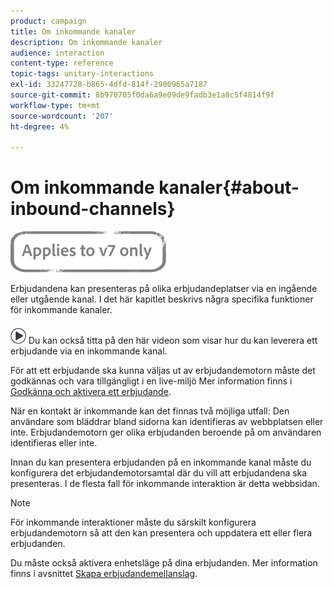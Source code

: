 ```yaml
---
product: campaign
title: Om inkommande kanaler
description: Om inkommande kanaler
audience: interaction
content-type: reference
topic-tags: unitary-interactions
exl-id: 33247728-b865-4dfd-814f-2900965a7187
source-git-commit: 8b970705f0da6a9e09de9fadb3e1a8c5f4814f9f
workflow-type: tm+mt
source-wordcount: '207'
ht-degree: 4%

---
```


# Om inkommande kanaler{#about-inbound-channels}

![](../../assets/v7-only.svg)

Erbjudandena kan presenteras på olika erbjudandeplatser via en ingående eller utgående kanal. I det här kapitlet beskrivs några specifika funktioner för inkommande kanaler.

![](assets/do-not-localize/how-to-video.png) Du kan också titta på den här  [](https://helpx.adobe.com/campaign/classic/how-to/deliver-an-offer-on-inbound-channel-in-acv6.html) videon som visar hur du kan leverera ett erbjudande via en inkommande kanal.

För att ett erbjudande ska kunna väljas ut av erbjudandemotorn måste det godkännas och vara tillgängligt i en live-miljö Mer information finns i [Godkänna och aktivera ett erbjudande](../../interaction/using/approving-and-activating-an-offer.md).

När en kontakt är inkommande kan det finnas två möjliga utfall: Den användare som bläddrar bland sidorna kan identifieras av webbplatsen eller inte. Erbjudandemotorn ger olika erbjudanden beroende på om användaren identifieras eller inte.

Innan du kan presentera erbjudanden på en inkommande kanal måste du konfigurera det erbjudandemotorsamtal där du vill att erbjudandena ska presenteras. I de flesta fall för inkommande interaktion är detta webbsidan.

>[!NOTE]
>
>För inkommande interaktioner måste du särskilt konfigurera erbjudandemotorn så att den kan presentera och uppdatera ett eller flera erbjudanden.
>
>Du måste också aktivera enhetsläge på dina erbjudanden. Mer information finns i avsnittet [Skapa erbjudandemellanslag](../../interaction/using/creating-offer-spaces.md).
